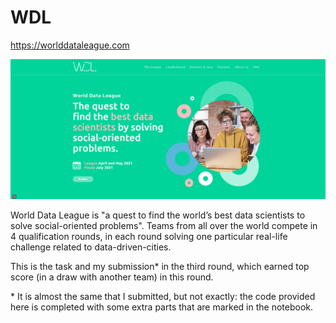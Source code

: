 # WDL

https://worlddataleague.com

![WDL](https://github.com/imreboda/WDL/blob/main/illustration/WDL.png)


World Data League is "a quest to find the world’s best data scientists to solve social-oriented problems". Teams from all over the world compete in 4 qualification rounds, in each round solving one particular real-life challenge related to data-driven-cities.  

This is the task and my submission* in the third round, which earned top score (in a draw with another team) in this round.

\* It is almost the same that I submitted, but not exactly: the code provided here is completed with some extra parts that are marked in the notebook.


